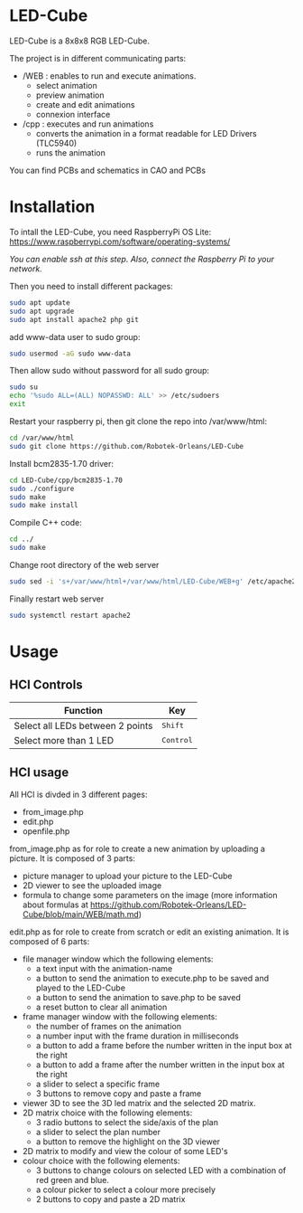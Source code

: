 # LED-Cube
LED-Cube is a 8x8x8 RGB LED-Cube.

The project is in different communicating parts:

- /WEB : enables to run and execute animations. 
    - select animation
    - preview animation
    - create and edit animations
    - connexion interface
- /cpp : executes and run animations
    - converts the animation in a format readable for LED Drivers (TLC5940)
    - runs the animation

You can find PCBs and schematics in CAO and PCBs

# Installation
To intall the LED-Cube, you need RaspberryPi OS Lite:
https://www.raspberrypi.com/software/operating-systems/

*You can enable ssh at this step.
Also, connect the Raspberry Pi to your network.*

Then you need to install different packages:
```sh
sudo apt update
sudo apt upgrade
sudo apt install apache2 php git
```

add www-data user to sudo group:
```sh
sudo usermod -aG sudo www-data
```

Then allow sudo without password for all sudo group: 
```sh
sudo su
echo '%sudo ALL=(ALL) NOPASSWD: ALL' >> /etc/sudoers
exit
```

Restart your raspberry pi, then git clone the repo into /var/www/html:
```sh
cd /var/www/html
sudo git clone https://github.com/Robotek-Orleans/LED-Cube
```

Install bcm2835-1.70 driver:
```sh
cd LED-Cube/cpp/bcm2835-1.70
sudo ./configure
sudo make
sudo make install
```

Compile C++ code:
```sh
cd ../
sudo make
```

Change root directory of the web server
```sh
sudo sed -i 's+/var/www/html+/var/www/html/LED-Cube/WEB+g' /etc/apache2/sites-enabled/000-default.conf
```
Finally restart web server
```sh
sudo systemctl restart apache2
```


# Usage

## HCI Controls

| Function                          | Key                    |
| --------------------------------- | -----------            |
| Select all LEDs between 2 points  | <kbd>Shift</kbd>       |
| Select more than 1 LED            | <kbd>Control</kbd>     |

## HCI usage

All HCI is divded in 3 different pages:
 - from_image.php
 - edit.php
 - openfile.php

from_image.php as for role to create a new animation by uploading a picture. It is composed of 3 parts: 
 - picture manager to upload your picture to the LED-Cube
 - 2D viewer to see the uploaded image
 - formula to change some parameters on the image (more information about formulas at https://github.com/Robotek-Orleans/LED-Cube/blob/main/WEB/math.md)

edit.php as for role to create from scratch or edit an existing animation. It is composed of 6 parts:
 - file manager window which the following elements:
    - a text input with the animation-name
    - a button to send the animation to execute.php to be saved and played to the LED-Cube
    - a button to send the animation to save.php to be saved
    - a reset button to clear all animation
 - frame manager window with the following elements:
    - the number of frames on the animation
    - a number input with the frame duration in milliseconds
    - a button to add a frame before the number written in the input box at the right 
    - a button to add a frame after the number written in the input box at the right
    - a slider to select a specific frame
    - 3 buttons to remove copy and paste a frame
 - viewer 3D to see the 3D led matrix and the selected 2D matrix.
 - 2D matrix choice with the following elements:
    - 3 radio buttons to select the side/axis of the plan
    - a slider to select the plan number
    - a button to remove the  highlight on the 3D viewer
 - 2D matrix to modify and view the colour of some LED's 
 - colour choice with the following elements:
    - 3 buttons to change colours on selected LED with a combination of red green and blue.
    - a colour picker to select a colour more precisely
    - 2 buttons to copy and paste a 2D matrix

